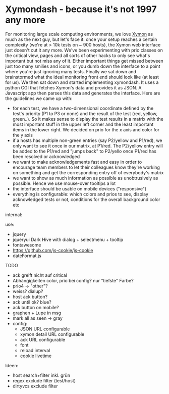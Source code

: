 Xymondash - because it's not 1997 any more
==========================================

For monitoring large scale computing environments, we love <a href="https://www.xymon.com/">Xymon</a> as much as the next guy, but let's face it: once your setup reaches a certain complexity (we're at > 10k tests on ~ 900 hosts), the Xymon web interface just doesn't cut it any more. We've been experimenting with prio classes on the critical view, pages and all sorts of other hacks to only see what's important but not miss any of it. Either important things get missed between just too many smilies and icons, or you dumb down the interface to a point where you're just ignoring many tests. Finally we sat down and brainstormed what the ideal monitoring front end should look like (at least for us). We then sat down and started implementing xymondash. It uses a python CGI that fetches Xymon's data and provides it as JSON. A Javascript app then parses this data and generates the interface. Here are the guidelines we came up with:

  * for each test, we have a two-dimensional coordinate defined by the test's priority (P1 to P3 or none) and the result of the test (red, yellow, green..). So it makes sense to display the test results in a matrix with the most important stuff in the upper left corner and the least important items in the lower right. We decided on prio for the x axis and color for the y axis
  * if a hosts has multiple non-green entries (say P2/yellow and P1/red), we only want to see it once in our matrix, at P1/red. The P2/yellow entry will be added to the P1/red and "jumps back" to P2/yello once P1/red has been resolved or acknowledged
  * we want to make acknowledgements fast and easy in order to encourage team members to let their colleagues know they're working on something and get the corresponding entry off of everybody's matrix
  * we want to show as much information as possible as unobtrusively as possible. Hence we use mouse-over tooltips a lot
  * the interface should be usable on mobile devices ("responsive")
  * everything is configurable: which colors and prios to see, display acknowledged tests or not, conditions for the overall background color etc



internal:

use:
  * jquery
  * jqueryui Dark Hive with dialog + selectmenu + tooltip
  * fontawesome
  * https://github.com/js-cookie/js-cookie
  * dateFormat.js

TODO
  * ack greift nicht auf critical
  * Abhängigkeiten color, prio bei config? nur "tiefste" Farbe?
  * prio4 -> "other"?
  * weiss? dialup?
  * host ack button?
  * ack until ok? blue?
  * ack button on mobile?
  * graphen + Lupe in msg
  * mark all as seen -> gray
  * config:
    * JSON URL configurable
    * xymon detail URL configurable
    * ack URL configurable
    * font
    * reload interval
    * cookie livetime

Ideen:
  * host search+filter inkl. grün
  * regex exclude filter (test/host)
  * dirtyvcs exclude filter
